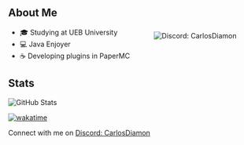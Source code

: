 <img src="https://discord-cards.onrender.com/api/card/419258281857646593?about=:v&banner=https://www.anmosugoi.com/wp-content/uploads/2022/11/date-a-live-kurumi-traje-de-bano.jpg&large_image=https://cdn3.emoji.gg/emojis/4297-pepe-hacker.gif&small_image=https://cdn3.emoji.gg/emojis/6472-mc.gif" alt="Discord: CarlosDiamon" align="right" style="margin-right: 40px; margin-top: 80px" />

## About Me

- 🎓 Studying at UEB University
- 💻 Java Enjoyer
- ☕ Developing plugins in PaperMC

## Stats

![GitHub Stats](https://github-readme-stats.vercel.app/api?username=carlosdiamon&show_icons=true&count_private=true&theme=dark)

[![wakatime](https://wakatime.com/badge/user/018c45e0-3e88-47be-b169-eed813e5ba0f.svg)](https://wakatime.com/@018c45e0-3e88-47be-b169-eed813e5ba0f)

Connect with me on [Discord: CarlosDiamon](discordapp.com/users/419258281857646593)
